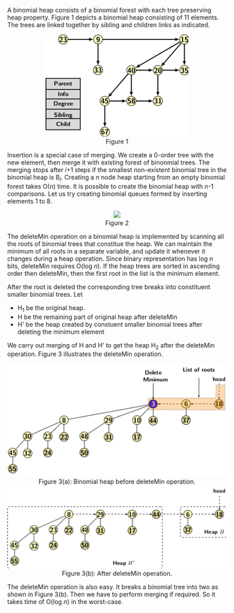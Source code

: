 A binomial heap consists of a binomial forest with each tree preserving heap property. Figure 1 
depicts a binomial heap consisting of 11 elements. The trees are linked together by sibling and
children links as indicated. 

<p style="text-align:center">
  <img src="../images/binomialHeapEx1.png"><br>
  Figure 1
</p>





Insertion is a special case of merging. We create a 0-order tree with the new element, then merge
it with existing forest of binonmial trees. The merging stops after <i>i</i>+1 steps if the smallest 
non-existent binomial tree in the binomial heap is B<sub><i>i</i></sub>. Creating a <i>n</i> node
heap starting from an empty binomial forest takes O(<i>n</i>) time. It is possible to create the 
binomial heap with <i>n</i>-1 comparisons. Let us try creating binomial queues formed by inserting
elements 1 to 8. 

<p style="text-align:center">
  <img src="../images/binomHeapInsertion.png"><br>
  Figure 2
</p>

The deleteMin operation on a binomial heap is implemented by scanning all the roots of binomial trees that
constitue the heap. We can maintain the minimum of all roots in a separate variable, and update it whenever
it changes during a heap operation. Since binary representation has log <i>n</i> bits, deleteMin requires
O(log <i>n</i>). If the heap trees are sorted in ascending order then deleteMin, then the first root in the
list is the minimum element. 

After the root is deleted the corresponding tree breaks into constituent smaller binomial trees. Let

- H<sub>1</sub> be the original heap. 
- H be the remaining part of original heap after deleteMin
- H' be the heap created by constuent smaller binomial trees after deleting the minimum element

We carry out merging of H and H' to get the heap H<sub>2</sub> after the deleteMin operation. 
Figure 3 illustrates the deleteMin operation.


<p style="text-align:center">
  <img src="../images/binomHeapDeleteMin1.png"><br>
  Figure 3(a): Binomial heap before deleteMin operation.<br>
   <img src="../images/binomHeapDeleteMin2.png"><br>
  Figure 3(b): After deleteMin operation.
</p>

The deleteMin operation is also easy. It breaks a binomial tree into two as shown in Figure 3(b).
Then we have to perform merging if required. So it takes time of O(log <i>n</i>) in the worst-case.
